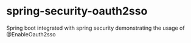 # spring-security-oauth2sso
Spring boot integrated with spring security demonstrating the usage of @EnableOauth2sso
